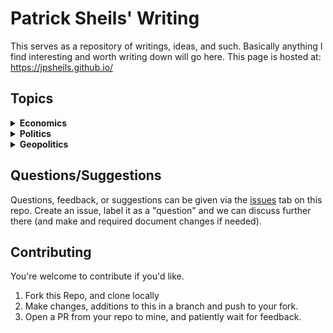 # Patrick Sheils' Writing

This serves as a repository of writings, ideas, and such. Basically anything I find interesting and worth writing down will go here. This page is hosted at: https://jpsheils.github.io/

## Topics

 <details>
  <summary><strong>Economics</strong></summary>

  <ul>
    <li><a href="./economics/finanzielle-sanierung">Financial Reconstruction</a></li>
    <li><a href="./economics/kryptowährung">Crypto Currency</a></li>
    <li><a href="./economics/rekapitalisierung-und-inflation">Recapitalisation & Inflation</a></li>
    <li><a href="./economics/steuerpolitische-subventionierung">Tax Policy & MNC Subsidies</a></li>
  </ul>
</details>

<details>
  <summary><strong>Politics</strong></summary>
  
  <ul>
    <li>
      Miscellaneous
      <ul>
        <li><a href="./politics/miscellaneous/grundgesetz-des-volkes">Collective Morality</a></li>
      </ul>
    </li>
    <li><a href="./politics/ideologischer-krieg">Ideological War</a></li>
    <li><a href="./politics/neokolonialismus">Neocolonialism</a></li>
    <li><a href="./politics/politische-kreativität">Political Creativity</a></li>
  </ul>
</details>

<details>
  <summary><strong>Geopolitics</strong></summary>
  
  <ul>
    <li><a href="./geopolitics/wiederbewaffnung">Irish Rearmament</a></li>
  </ul>
</details>

## Questions/Suggestions

Questions, feedback, or suggestions can be given via the [issues](https://github.com/jpsheils/jpsheils.github.io/issues) tab on this repo. Create an issue, label it as a "question" and we can discuss further there (and make and required document changes if needed).

## Contributing
You're welcome to contribute if you'd like.

1. Fork this Repo, and clone locally
2. Make changes, additions to this in a branch and push to your fork.
3. Open a PR from your repo to mine, and patiently wait for feedback.